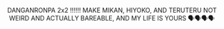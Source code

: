 <p align=center> 
  DANGANRONPA 2x2 ‼️‼️‼️ MAKE MIKAN, HIYOKO, AND TERUTERU NOT WEIRD AND ACTUALLY BAREABLE, AND MY LIFE IS YOURS 🗣️🗣️🗣️🗣️
</p>
